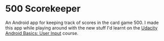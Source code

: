 # 500 Scorekeeper

An Android app for keeping track of scores in the card game 500. I made this app while playing around with the new stuff I'd learnt on the [Udacity Android Basics: User Input](https://www.udacity.com/course/android-basics-user-input--ud836) course.

